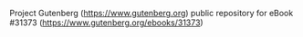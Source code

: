Project Gutenberg (https://www.gutenberg.org) public repository for eBook #31373 (https://www.gutenberg.org/ebooks/31373)
